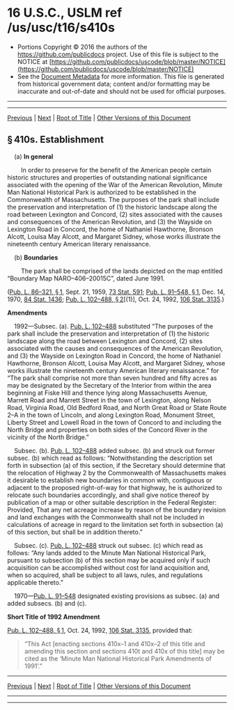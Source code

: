 ---
---

# 16 U.S.C., USLM ref /us/usc/t16/s410s

* Portions Copyright © 2016 the authors of the https://github.com/publicdocs project.
  Use of this file is subject to the NOTICE at [https://github.com/publicdocs/uscode/blob/master/NOTICE](https://github.com/publicdocs/uscode/blob/master/NOTICE)
* See the [Document Metadata](././../../../../..//README.md) for more information.
  This file is generated from historical government data; content and/or formatting may be inaccurate and out-of-date and should not be used for official purposes.

----------
----------

[Previous](./../../../../..//us/usc/t16/ch1/schLV/m__us_usc_t16_ch1_schLV.md) | [Next](./../../../../..//us/usc/t16/ch1/schLV/m__us_usc_t16_s410t.md) | [Root of Title](./../../../../../) | [Other Versions of this Document](https://publicdocs.github.io/go/links?ns=uslm&ref=%2Fus%2Fusc%2Ft16%2Fs410s)

## § 410s. Establishment

    (a) __In general__ 

        In order to preserve for the benefit of the American people certain historic structures and properties of outstanding national significance associated with the opening of the War of the American Revolution, Minute Man National Historical Park is authorized to be established in the Commonwealth of Massachusetts. The purposes of the park shall include the preservation and interpretation of (1) the historic landscape along the road between Lexington and Concord, (2) sites associated with the causes and consequences of the American Revolution, and (3) the Wayside on Lexington Road in Concord, the home of Nathaniel Hawthorne, Bronson Alcott, Louisa May Alcott, and Margaret Sidney, whose works illustrate the nineteenth century American literary renaissance.

    (b) __Boundaries__ 

        The park shall be comprised of the lands depicted on the map entitled “Boundary Map NARO–406–20015C”, dated June 1991.

([Pub. L. 86–321, § 1][/us/pl/86/321/s1], Sept. 21, 1959, [73 Stat. 591][/us/stat/73/591]; [Pub. L. 91–548, § 1][/us/pl/91/548/s1], Dec. 14, 1970, [84 Stat. 1436][/us/stat/84/1436]; [Pub. L. 102–488, § 2][/us/pl/102/488/s2]\[(1)\], Oct. 24, 1992, [106 Stat. 3135][/us/stat/106/3135].)

 __Amendments__ 

    1992—Subsec. (a). [Pub. L. 102–488][/us/pl/102/488] substituted “The purposes of the park shall include the preservation and interpretation of (1) the historic landscape along the road between Lexington and Concord, (2) sites associated with the causes and consequences of the American Revolution, and (3) the Wayside on Lexington Road in Concord, the home of Nathaniel Hawthorne, Bronson Alcott, Louisa May Alcott, and Margaret Sidney, whose works illustrate the nineteenth century American literary renaissance.” for “The park shall comprise not more than seven hundred and fifty acres as may be designated by the Secretary of the Interior from within the area beginning at Fiske Hill and thence lying along Massachusetts Avenue, Marrett Road and Marrett Street in the town of Lexington, along Nelson Road, Virginia Road, Old Bedford Road, and North Great Road or State Route 2–A in the town of Lincoln, and along Lexington Road, Monument Street, Liberty Street and Lowell Road in the town of Concord to and including the North Bridge and properties on both sides of the Concord River in the vicinity of the North Bridge.”

    Subsec. (b). [Pub. L. 102–488][/us/pl/102/488] added subsec. (b) and struck out former subsec. (b) which read as follows: “Notwithstanding the description set forth in subsection (a) of this section, if the Secretary should determine that the relocation of Highway 2 by the Commonwealth of Massachusetts makes it desirable to establish new boundaries in common with, contiguous or adjacent to the proposed right-of-way for that highway, he is authorized to relocate such boundaries accordingly, and shall give notice thereof by publication of a map or other suitable description in the Federal Register: Provided, That any net acreage increase by reason of the boundary revision and land exchanges with the Commonwealth shall not be included in calculations of acreage in regard to the limitation set forth in subsection (a) of this section, but shall be in addition thereto.”

    Subsec. (c). [Pub. L. 102–488][/us/pl/102/488] struck out subsec. (c) which read as follows: “Any lands added to the Minute Man National Historical Park, pursuant to subsection (b) of this section may be acquired only if such acquisition can be accomplished without cost for land acquisition and, when so acquired, shall be subject to all laws, rules, and regulations applicable thereto.”

    1970—[Pub. L. 91–548][/us/pl/91/548] designated existing provisions as subsec. (a) and added subsecs. (b) and (c).

 __Short Title of 1992 Amendment__ 

[Pub. L. 102–488, § 1][/us/pl/102/488/s1], Oct. 24, 1992, [106 Stat. 3135][/us/stat/106/3135], provided that: 

> “This Act \[enacting sections 410x–1 and 410x–2 of this title and amending this section and sections 410t and 410x of this title\] may be cited as the ‘Minute Man National Historical Park Amendments of 1991’.”

----------

[Previous](./../../../../..//us/usc/t16/ch1/schLV/m__us_usc_t16_ch1_schLV.md) | [Next](./../../../../..//us/usc/t16/ch1/schLV/m__us_usc_t16_s410t.md) | [Root of Title](./../../../../../) | [Other Versions of this Document](https://publicdocs.github.io/go/links?ns=uslm&ref=%2Fus%2Fusc%2Ft16%2Fs410s)

----------
----------

[/us/pl/86/321/s1]: https://publicdocs.github.io/go/links?ns=uslm&ref=%2Fus%2Fpl%2F86%2F321%2Fs1
[/us/stat/73/591]: https://publicdocs.github.io/go/links?ns=uslm&ref=%2Fus%2Fstat%2F73%2F591
[/us/pl/91/548/s1]: https://publicdocs.github.io/go/links?ns=uslm&ref=%2Fus%2Fpl%2F91%2F548%2Fs1
[/us/stat/84/1436]: https://publicdocs.github.io/go/links?ns=uslm&ref=%2Fus%2Fstat%2F84%2F1436
[/us/pl/102/488/s2]: https://publicdocs.github.io/go/links?ns=uslm&ref=%2Fus%2Fpl%2F102%2F488%2Fs2
[/us/stat/106/3135]: https://publicdocs.github.io/go/links?ns=uslm&ref=%2Fus%2Fstat%2F106%2F3135
[/us/pl/102/488]: https://publicdocs.github.io/go/links?ns=uslm&ref=%2Fus%2Fpl%2F102%2F488
[/us/pl/102/488]: https://publicdocs.github.io/go/links?ns=uslm&ref=%2Fus%2Fpl%2F102%2F488
[/us/pl/102/488]: https://publicdocs.github.io/go/links?ns=uslm&ref=%2Fus%2Fpl%2F102%2F488
[/us/pl/91/548]: https://publicdocs.github.io/go/links?ns=uslm&ref=%2Fus%2Fpl%2F91%2F548
[/us/pl/102/488/s1]: https://publicdocs.github.io/go/links?ns=uslm&ref=%2Fus%2Fpl%2F102%2F488%2Fs1
[/us/stat/106/3135]: https://publicdocs.github.io/go/links?ns=uslm&ref=%2Fus%2Fstat%2F106%2F3135


